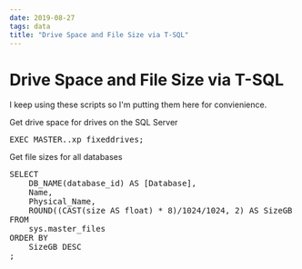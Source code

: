 ```yaml
---
date: 2019-08-27
tags: data
title: "Drive Space and File Size via T-SQL"
---
```

# Drive Space and File Size via T-SQL

I keep using these scripts so I'm putting them here for convienience.

Get drive space for drives on the SQL Server

<pre data-enlighter-language="sql">
EXEC MASTER..xp_fixeddrives;
</pre>

Get file sizes for all databases

<pre data-enlighter-language="sql">
SELECT
    DB_NAME(database_id) AS [Database],
    Name,
    Physical_Name,
    ROUND((CAST(size AS float) * 8)/1024/1024, 2) AS SizeGB
FROM
    sys.master_files
ORDER BY
    SizeGB DESC
;
</pre>
